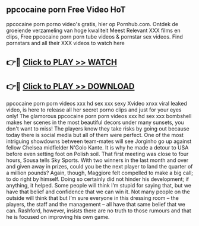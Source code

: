 ## ppcocaine porn Free Video HoT 

ppcocaine porn porno video's gratis, hier op Pornhub.com. Ontdek de groeiende verzameling van hoge kwaliteit Meest Relevant XXX films en clips,
Free ppcocaine porn porn tube videos & pornstar sex videos. Find pornstars and all their XXX videos to watch here


## 👉🔴 [Click to PLAY >> WATCH](http://us.freeplayer.one?title=ppcocaine_porn&ref=16D)

## 👉🔴 [Click to PLAY >> DOWNLOAD](http://us.freeplayer.one?title=ppcocaine_porn&ref=16D)


ppcocaine porn porn videos xxx hd sex xxx sexy Xvideo xnxx viral leaked video, is here to release all her secret porno clips and just for your eyes only! The glamorous ppcocaine porn porn videos xxx hd sex xxx bombshell makes her scenes in the most beautiful decors under many sunsets, you don't want to miss! The players know they take risks by going out because today there is social media but all of them were perfect. One of the most intriguing showdowns between team-mates will see Jorginho go up against fellow Chelsea midfielder N'Golo Kante. It is why he made a detour to USA before even setting foot on Polish soil. That first meeting was close to four hours, Sousa tells Sky Sports. With two winners in the last month and over and given away in prizes, could you be the next player to land the quarter of a million pounds? Again, though, Maggiore felt compelled to make a big call; to do right by himself. Doing so certainly did not hinder his development; if anything, it helped. Some people will think I’m stupid for saying that, but we have that belief and confidence that we can win it. Not many people on the outside will think that but I’m sure everyone in this dressing room – the players, the staff and the management – all have that same belief that we can. Rashford, however, insists there are no truth to those rumours and that he is focused on improving his own game.